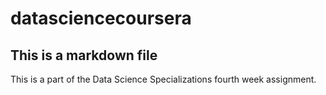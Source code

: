 # datasciencecoursera
## This is a markdown file
This is a part of the Data Science Specializations fourth week assignment.

